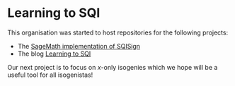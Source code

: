 # Learning to SQI

This organisation was started to host repositories for the following projects:

- The [SageMath implementation of SQISign](__compute_via_velu_numeric)
- The blog [Learning to SQI](https://learningtosqi.github.io/)

Our next project is to focus on $x$-only isogenies which we hope will be a useful tool for all isogenistas!
